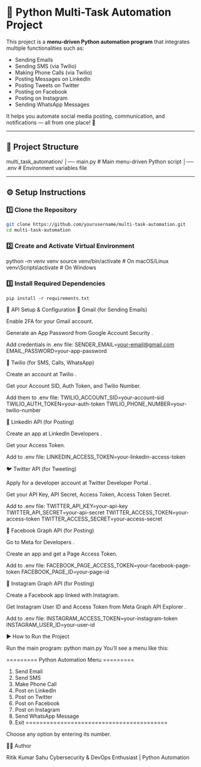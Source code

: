 # 📌 Python Multi-Task Automation Project

This project is a **menu-driven Python automation program** that integrates multiple functionalities such as:  
- Sending Emails  
- Sending SMS (via Twilio)  
- Making Phone Calls (via Twilio)  
- Posting Messages on LinkedIn  
- Posting Tweets on Twitter  
- Posting on Facebook  
- Posting on Instagram  
- Sending WhatsApp Messages  

It helps you automate social media posting, communication, and notifications — all from one place! 🚀  

---

## 📂 Project Structure

multi_task_automation/
│── main.py # Main menu-driven Python script
│── .env # Environment variables file


---

## ⚙️ Setup Instructions

### 1️⃣ Clone the Repository
```bash
git clone https://github.com/yourusername/multi-task-automation.git
cd multi-task-automation
```
### 2️⃣ Create and Activate Virtual Environment
python -m venv venv
source venv/bin/activate   # On macOS/Linux
venv\Scripts\activate      # On Windows

### 3️⃣ Install Required Dependencies
```
pip install -r requirements.txt
```
🔑 API Setup & Configuration
📧 Gmail (for Sending Emails)

Enable 2FA for your Gmail account.

Generate an App Password from Google Account Security
.

Add credentials in .env file:
SENDER_EMAIL=your-email@gmail.com
EMAIL_PASSWORD=your-app-password


📱 Twilio (for SMS, Calls, WhatsApp)

Create an account at Twilio
.

Get your Account SID, Auth Token, and Twilio Number.

Add them to .env file:
TWILIO_ACCOUNT_SID=your-account-sid
TWILIO_AUTH_TOKEN=your-auth-token
TWILIO_PHONE_NUMBER=your-twilio-number

💼 LinkedIn API (for Posting)

Create an app at LinkedIn Developers
.

Get your Access Token.

Add to .env file:
LINKEDIN_ACCESS_TOKEN=your-linkedin-access-token

🐦 Twitter API (for Tweeting)

Apply for a developer account at Twitter Developer Portal
.

Get your API Key, API Secret, Access Token, Access Token Secret.

Add to .env file:
TWITTER_API_KEY=your-api-key
TWITTER_API_SECRET=your-api-secret
TWITTER_ACCESS_TOKEN=your-access-token
TWITTER_ACCESS_SECRET=your-access-secret


📘 Facebook Graph API (for Posting)

Go to Meta for Developers
.

Create an app and get a Page Access Token.

Add to .env file:
FACEBOOK_PAGE_ACCESS_TOKEN=your-facebook-page-token
FACEBOOK_PAGE_ID=your-page-id


📸 Instagram Graph API (for Posting)

Create a Facebook app linked with Instagram.

Get Instagram User ID and Access Token from Meta Graph API Explorer
.

Add to .env file:
INSTAGRAM_ACCESS_TOKEN=your-instagram-token
INSTAGRAM_USER_ID=your-user-id

▶️ How to Run the Project

Run the main program:
python main.py
You’ll see a menu like this:

========= Python Automation Menu =========
1. Send Email
2. Send SMS
3. Make Phone Call
4. Post on LinkedIn
5. Post on Twitter
6. Post on Facebook
7. Post on Instagram
8. Send WhatsApp Message
9. Exit
=========================================


Choose any option by entering its number.




👨‍💻 Author

Ritik Kumar Sahu
Cybersecurity & DevOps Enthusiast | Python Automation
